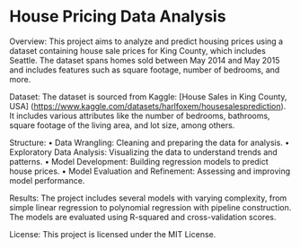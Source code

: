 # House Pricing Data Analysis

Overview:
This project aims to analyze and predict housing prices using a dataset containing house sale prices for King County, which includes Seattle. The dataset spans homes sold between May 2014 and May 2015 and includes features such as square footage, number of bedrooms, and more.

Dataset:
The dataset is sourced from Kaggle: [House Sales in King County, USA] (https://www.kaggle.com/datasets/harlfoxem/housesalesprediction). It includes various attributes like the number of bedrooms, bathrooms, square footage of the living area, and lot size, among others.

Structure:
	• Data Wrangling: Cleaning and preparing the data for analysis.
	• Exploratory Data Analysis: Visualizing the data to understand trends and patterns.
	• Model Development: Building regression models to predict house prices.
	• Model Evaluation and Refinement: Assessing and improving model performance.

Results:
The project includes several models with varying complexity, from simple linear regression to polynomial regression with pipeline construction. The models are evaluated using R-squared and cross-validation scores.

License:
This project is licensed under the MIT License.
